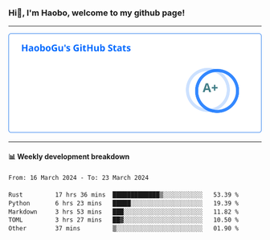 <!--<h2 align="center"> Hi👋, I'm Haobo, welcome to my github page! </h2>-->
### Hi👋, I'm Haobo, welcome to my github page!
-------

<img href="https://github.com/HaoboGu" src="assets/stats.svg" alt="github stats" /> 

-------

#### 📊 **Weekly development breakdown**
<!--START_SECTION:waka-->

```txt
From: 16 March 2024 - To: 23 March 2024

Rust         17 hrs 36 mins  █████████████▒░░░░░░░░░░░   53.39 %
Python       6 hrs 23 mins   █████░░░░░░░░░░░░░░░░░░░░   19.39 %
Markdown     3 hrs 53 mins   ███░░░░░░░░░░░░░░░░░░░░░░   11.82 %
TOML         3 hrs 27 mins   ██▓░░░░░░░░░░░░░░░░░░░░░░   10.50 %
Other        37 mins         ▒░░░░░░░░░░░░░░░░░░░░░░░░   01.90 %
```

<!--END_SECTION:waka-->
<!--
backup url: https://github-readme-status-dusky-ten.vercel.app/api?username=HaoboGu&count_private=true&show_icons=true&theme=transparent&border_color=2f80ed
-->
<!--
**HaoboGu/HaoboGu** is a ✨ _special_ ✨ repository because its `README.md` (this file) appears on your GitHub profile.

Here are some ideas to get you started:

- 🔭 I’m currently working on AI-assisted programming tools
- 🌱 I’m currently learning ...
- 👯 I’m looking to collaborate on ...
- 🤔 I’m looking for help with ...
- 💬 Ask me about ...
- 📫 How to reach me: ...
- 😄 Pronouns: ...
- ⚡ Fun fact: ...
-->
